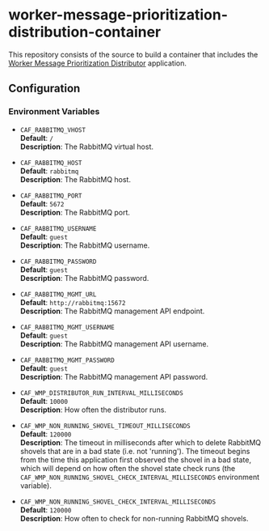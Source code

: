 # worker-message-prioritization-distribution-container

This repository consists of the source to build a container that includes the 
[Worker Message Prioritization Distributor](https://github.com/WorkerFramework/worker-message-prioritization/tree/main/worker-message-prioritization-distribution) application.

## Configuration

### Environment Variables

* `CAF_RABBITMQ_VHOST`  
    **Default**: `/`  
    **Description**: The RabbitMQ virtual host.

* `CAF_RABBITMQ_HOST`  
    **Default**: `rabbitmq`  
    **Description**: The RabbitMQ host.

* `CAF_RABBITMQ_PORT`  
    **Default**: `5672`  
    **Description**: The RabbitMQ port.

* `CAF_RABBITMQ_USERNAME`  
    **Default**: `guest`  
    **Description**: The RabbitMQ username.

* `CAF_RABBITMQ_PASSWORD`  
    **Default**: `guest`  
    **Description**: The RabbitMQ password.

* `CAF_RABBITMQ_MGMT_URL`  
    **Default**: `http://rabbitmq:15672`  
    **Description**: The RabbitMQ management API endpoint.

* `CAF_RABBITMQ_MGMT_USERNAME`  
    **Default**: `guest`  
    **Description**: The RabbitMQ management API username.

* `CAF_RABBITMQ_MGMT_PASSWORD`  
    **Default**: `guest`  
    **Description**: The RabbitMQ management API password.

* `CAF_WMP_DISTRIBUTOR_RUN_INTERVAL_MILLISECONDS`  
    **Default**: `10000`  
    **Description**: How often the distributor runs.

* `CAF_WMP_NON_RUNNING_SHOVEL_TIMEOUT_MILLISECONDS`  
    **Default**: `120000`  
    **Description**: The timeout in milliseconds after which to delete RabbitMQ shovels that are in a bad state (i.e. not 'running'). The
    timeout begins from the time this application first observed the shovel in a bad state, which will depend on how often the shovel
    state check runs (the `CAF_WMP_NON_RUNNING_SHOVEL_CHECK_INTERVAL_MILLISECONDS` environment variable).

* `CAF_WMP_NON_RUNNING_SHOVEL_CHECK_INTERVAL_MILLISECONDS`  
    **Default**: `120000`  
    **Description**: How often to check for non-running RabbitMQ shovels.

